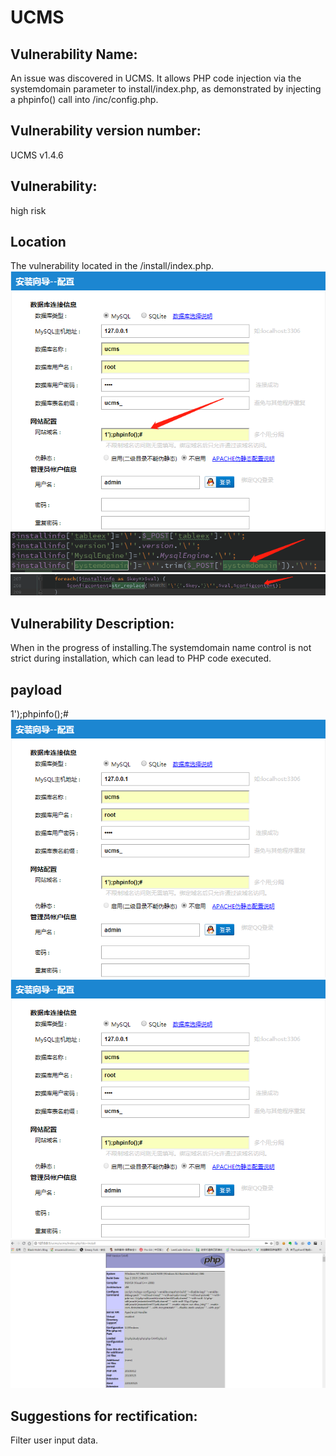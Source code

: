 # UCMS
## Vulnerability Name:
An issue was discovered in UCMS. It allows PHP code injection via the systemdomain parameter to install/index.php, as demonstrated by injecting a phpinfo() call into /inc/config.php.
## Vulnerability version number:
UCMS v1.4.6
## Vulnerability:
high risk
## Location
The vulnerability located in the /install/index.php.
![imgage](https://github.com/blackstar24/UCMS/blob/master/4.png)
![imgage](https://github.com/blackstar24/UCMS/blob/master/5.png) 
![imgage](https://github.com/blackstar24/UCMS/blob/master/6.png) 
## Vulnerability Description:
When in the progress of installing.The systemdomain name control is not strict during installation, which can lead to PHP code executed.
## payload
1');phpinfo();#
![imgage](https://github.com/blackstar24/UCMS/blob/master/7.png) 
![imgage](https://github.com/blackstar24/UCMS/blob/master/8.png) 
![imgage](https://github.com/blackstar24/UCMS/blob/master/9.png)
## Suggestions for rectification:
Filter user input data.
